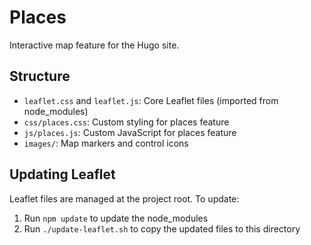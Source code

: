 # Places

Interactive map feature for the Hugo site.

## Structure

- `leaflet.css` and `leaflet.js`: Core Leaflet files (imported from node_modules)
- `css/places.css`: Custom styling for places feature
- `js/places.js`: Custom JavaScript for places feature
- `images/`: Map markers and control icons

## Updating Leaflet

Leaflet files are managed at the project root. To update:

1. Run `npm update` to update the node_modules
2. Run `./update-leaflet.sh` to copy the updated files to this directory
